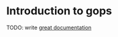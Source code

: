 # Introduction to gops

TODO: write [great documentation](http://jacobian.org/writing/what-to-write/)
